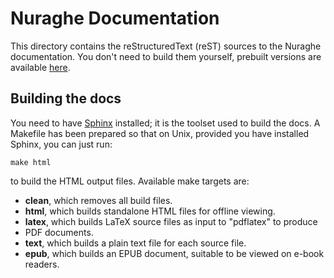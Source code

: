 Nuraghe Documentation
=====================
This directory contains the reStructuredText (reST) sources to the Nuraghe
documentation.  You don't need to build them yourself, prebuilt versions are
available [here](http://nuraghe.readthedoc.org/).


Building the docs
-----------------
You need to have [Sphinx](http://sphinx-doc.org/) installed; it is the toolset
used to build the docs. A Makefile has been prepared so that on Unix, provided 
you have installed Sphinx, you can just run:

```
make html
```

to build the HTML output files. Available make targets are:

- **clean**, which removes all build files.
- **html**, which builds standalone HTML files for offline viewing.
- **latex**, which builds LaTeX source files as input to "pdflatex" to produce
- PDF documents.
- **text**, which builds a plain text file for each source file.
- **epub**, which builds an EPUB document, suitable to be viewed on e-book
  readers.
